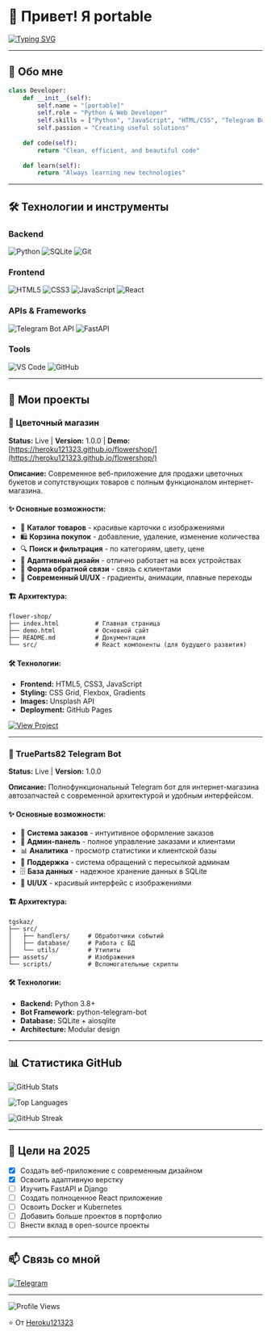 # 👋 Привет! Я portable

[![Typing SVG](https://readme-typing-svg.herokuapp.com?font=Fira+Code&pause=1000&color=2F81F7&center=true&vCenter=true&width=435&lines=Python+Developer;Web+Developer;Open+Source+Enthusiast)](https://git.io/typing-svg)

---

## 🚀 Обо мне

```python
class Developer:
    def __init__(self):
        self.name = "[portable]"
        self.role = "Python & Web Developer"
        self.skills = ["Python", "JavaScript", "HTML/CSS", "Telegram Bot API", "SQLite", "Git", "React"]
        self.passion = "Creating useful solutions"
    
    def code(self):
        return "Clean, efficient, and beautiful code"
    
    def learn(self):
        return "Always learning new technologies"
```

---

## 🛠 Технологии и инструменты

### Backend
![Python](https://img.shields.io/badge/Python-3776AB?style=for-the-badge&logo=python&logoColor=white)
![SQLite](https://img.shields.io/badge/SQLite-003B57?style=for-the-badge&logo=sqlite&logoColor=white)
![Git](https://img.shields.io/badge/Git-F05032?style=for-the-badge&logo=git&logoColor=white)

### Frontend
![HTML5](https://img.shields.io/badge/HTML5-E34F26?style=for-the-badge&logo=html5&logoColor=white)
![CSS3](https://img.shields.io/badge/CSS3-1572B6?style=for-the-badge&logo=css3&logoColor=white)
![JavaScript](https://img.shields.io/badge/JavaScript-F7DF1E?style=for-the-badge&logo=javascript&logoColor=black)
![React](https://img.shields.io/badge/React-20232A?style=for-the-badge&logo=react&logoColor=61DAFB)

### APIs & Frameworks
![Telegram Bot API](https://img.shields.io/badge/Telegram-2CA5E0?style=for-the-badge&logo=telegram&logoColor=white)
![FastAPI](https://img.shields.io/badge/FastAPI-009688?style=for-the-badge&logo=fastapi&logoColor=white)

### Tools
![VS Code](https://img.shields.io/badge/VS_Code-007ACC?style=for-the-badge&logo=visual-studio-code&logoColor=white)
![GitHub](https://img.shields.io/badge/GitHub-100000?style=for-the-badge&logo=github&logoColor=white)

---

## 📱 Мои проекты

### 🌸 Цветочный магазин

**Status:** Live | **Version:** 1.0.0 | **Demo:** [https://heroku121323.github.io/flowershop/](https://heroku121323.github.io/flowershop/)

**Описание:** Современное веб-приложение для продажи цветочных букетов и сопутствующих товаров с полным функционалом интернет-магазина.

#### ✨ Основные возможности:

* 🛒 **Каталог товаров** - красивые карточки с изображениями
* 🛍️ **Корзина покупок** - добавление, удаление, изменение количества
* 🔍 **Поиск и фильтрация** - по категориям, цвету, цене
* 📱 **Адаптивный дизайн** - отлично работает на всех устройствах
* 💬 **Форма обратной связи** - связь с клиентами
* 🎨 **Современный UI/UX** - градиенты, анимации, плавные переходы

#### 🏗 Архитектура:

```
flower-shop/
├── index.html          # Главная страница
├── demo.html           # Основной сайт
├── README.md           # Документация
└── src/                # React компоненты (для будущего развития)
```

#### 🛠 Технологии:

* **Frontend:** HTML5, CSS3, JavaScript
* **Styling:** CSS Grid, Flexbox, Gradients
* **Images:** Unsplash API
* **Deployment:** GitHub Pages

[![View Project](https://img.shields.io/badge/View_Project-2F81F7?style=for-the-badge&logo=github&logoColor=white)](https://github.com/Heroku121323/flowershop)

---

### 🤖 TrueParts82 Telegram Bot

**Status:** Live | **Version:** 1.0.0

**Описание:** Полнофункциональный Telegram бот для интернет-магазина автозапчастей с современной архитектурой и удобным интерфейсом.

#### ✨ Основные возможности:

* 🛒 **Система заказов** - интуитивное оформление заказов
* 👥 **Админ-панель** - полное управление заказами и клиентами
* 📊 **Аналитика** - просмотр статистики и клиентской базы
* 💬 **Поддержка** - система обращений с пересылкой админам
* 🗄️ **База данных** - надежное хранение данных в SQLite
* 🎨 **UI/UX** - красивый интерфейс с изображениями

#### 🏗 Архитектура:

```
tgskaz/
├── src/
│   ├── handlers/     # Обработчики событий
│   ├── database/     # Работа с БД
│   └── utils/        # Утилиты
├── assets/           # Изображения
└── scripts/          # Вспомогательные скрипты
```

#### 🛠 Технологии:

* **Backend:** Python 3.8+
* **Bot Framework:** python-telegram-bot
* **Database:** SQLite + aiosqlite
* **Architecture:** Modular design

---

## 📊 Статистика GitHub

![GitHub Stats](https://github-readme-stats.vercel.app/api?username=Heroku121323&show_icons=true&theme=tokyonight)

![Top Languages](https://github-readme-stats.vercel.app/api/top-langs/?username=Heroku121323&layout=compact&theme=tokyonight)

![GitHub Streak](https://github-readme-streak-stats.herokuapp.com/?user=Heroku121323&theme=tokyonight)

---

## 🎯 Цели на 2025

- [x] Создать веб-приложение с современным дизайном
- [x] Освоить адаптивную верстку
- [ ] Изучить FastAPI и Django
- [ ] Создать полноценное React приложение
- [ ] Освоить Docker и Kubernetes
- [ ] Добавить больше проектов в портфолио
- [ ] Внести вклад в open-source проекты

---

## 📫 Связь со мной

[![Telegram](https://img.shields.io/badge/Telegram-2CA5E0?style=for-the-badge&logo=telegram&logoColor=white)](https://t.me/your_telegram)

---

![Profile Views](https://komarev.com/ghpvc/?username=Heroku121323&color=blueviolet&style=flat-square)

⭐ От [Heroku121323](https://github.com/Heroku121323)
